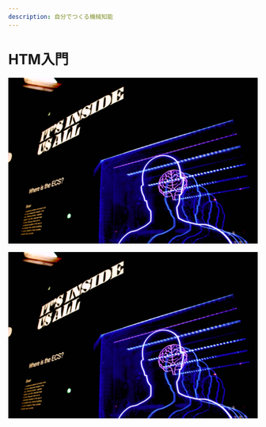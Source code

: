 ```yaml
---
description: 自分でつくる機械知能
---
```


# HTM入門

![](.gitbook/assets/bret-kavanaugh-_af0_qah4k4-unsplash.jpg)

![](.gitbook/assets/bret-kavanaugh-_af0_qah4k4-unsplash%20%281%29.jpg)

